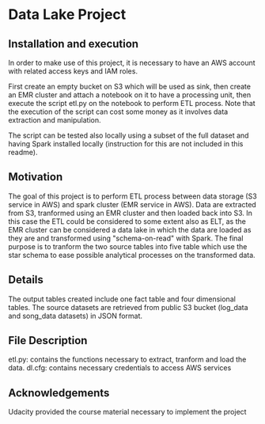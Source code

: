 # Data Lake Project

## Installation and execution
In order to make use of this project, it is necessary to have an AWS account with related access keys and IAM roles. 

First create an empty bucket on S3 which will be used as sink, then create an EMR cluster and attach a notebook on it to have a processing unit,
then execute the script etl.py on the notebook to perform ETL process.
Note that the execution of the script can cost some money as it involves data extraction and manipulation.

The script can be tested also locally using a subset of the full dataset and having Spark installed locally (instruction for this are not included
in this readme).

## Motivation
The goal of this project is to perform ETL process between data storage (S3 service in AWS) and spark cluster (EMR service in AWS).
Data are extracted from S3, tranformed using an EMR cluster and then loaded back into S3. In this case the ETL could be considered to some extent 
also as ELT, as the EMR cluster can be considered a data lake in which the data are loaded as they are and transformed using "schema-on-read" with Spark. 
The final purpose is to tranform the two source tables into five table which use the star schema to ease possible analytical processes on 
the transformed data.

## Details
The output tables created include one fact table and four dimensional tables.
The source datasets are retrieved from public S3 bucket (log_data and song_data datasets) in JSON format.

## File Description 
etl.py: contains the functions necessary to extract, tranform and load the data. 
dl.cfg: contains necessary credentials to access AWS services

## Acknowledgements
Udacity provided the course material necessary to implement the project